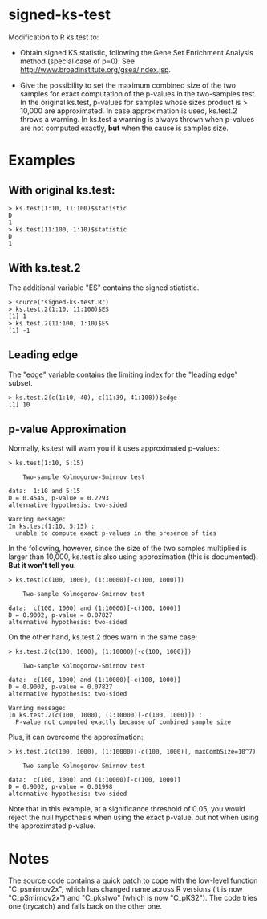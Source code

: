 # signed-ks-test

Modification to R ks.test to:

* Obtain signed KS statistic, following the Gene Set Enrichment Analysis method (special case of p=0). See
http://www.broadinstitute.org/gsea/index.jsp.

* Give the possibility to set the maximum combined
size of the two samples for exact computation of the p-values in the two-samples test. In the original
ks.test, p-values for samples whose sizes product is > 10,000 are approximated. In case
approximation is used, ks.test.2 throws a warning. In ks.test a warning is always thrown when p-values are not
computed exactly, **but** when the cause is samples size.

# Examples
## With original ks.test:
```
> ks.test(1:10, 11:100)$statistic
D 
1 
> ks.test(11:100, 1:10)$statistic
D 
1
```

## With ks.test.2
The additional variable "ES" contains the signed stiatistic.
```
> source("signed-ks-test.R")
> ks.test.2(1:10, 11:100)$ES
[1] 1
> ks.test.2(11:100, 1:10)$ES
[1] -1
```

## Leading edge
The "edge" variable contains the limiting index for the "leading edge" subset.

```
> ks.test.2(c(1:10, 40), c(11:39, 41:100))$edge
[1] 10
```

## p-value Approximation

Normally, ks.test will warn you if it uses approximated p-values:
```
> ks.test(1:10, 5:15)

	Two-sample Kolmogorov-Smirnov test

data:  1:10 and 5:15
D = 0.4545, p-value = 0.2293
alternative hypothesis: two-sided

Warning message:
In ks.test(1:10, 5:15) :
  unable to compute exact p-values in the presence of ties
```
In the following, however, since the size of the two samples multiplied is
larger than 10,000, ks.test is also using approximation (this is documented). **But it won't tell
you**.

```
> ks.test(c(100, 1000), (1:10000)[-c(100, 1000)])

	Two-sample Kolmogorov-Smirnov test

data:  c(100, 1000) and (1:10000)[-c(100, 1000)]
D = 0.9002, p-value = 0.07827
alternative hypothesis: two-sided
``` 
On the other hand, ks.test.2 does warn in the same case:
```
> ks.test.2(c(100, 1000), (1:10000)[-c(100, 1000)])

	Two-sample Kolmogorov-Smirnov test

data:  c(100, 1000) and (1:10000)[-c(100, 1000)]
D = 0.9002, p-value = 0.07827
alternative hypothesis: two-sided

Warning message:
In ks.test.2(c(100, 1000), (1:10000)[-c(100, 1000)]) :
  P-value not computed exactly because of combined sample size
```
Plus, it can overcome the approximation:
```
> ks.test.2(c(100, 1000), (1:10000)[-c(100, 1000)], maxCombSize=10^7)

	Two-sample Kolmogorov-Smirnov test

data:  c(100, 1000) and (1:10000)[-c(100, 1000)]
D = 0.9002, p-value = 0.01998
alternative hypothesis: two-sided
```
Note that in this example, at a significance threshold of 0.05, you would reject the
null hypothesis when using the exact p-value, but not when using the
approximated p-value.

# Notes

The source code contains a quick patch to cope with the low-level
function "C_psmirnov2x", which has changed name across R versions (it
is now "C_pSmirnov2x") and "C_pkstwo" (which is now "C_pKS2"). The
code tries one (trycatch) and falls back on the other one.

